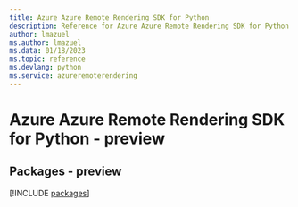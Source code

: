 ```yaml
---
title: Azure Azure Remote Rendering SDK for Python
description: Reference for Azure Azure Remote Rendering SDK for Python
author: lmazuel
ms.author: lmazuel
ms.data: 01/18/2023
ms.topic: reference
ms.devlang: python
ms.service: azureremoterendering
---
```

# Azure Azure Remote Rendering SDK for Python - preview
## Packages - preview
[!INCLUDE [packages](azure-remote-rendering-index.md)]